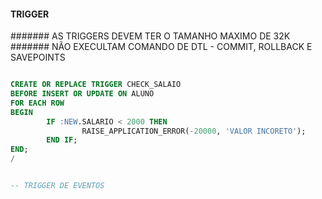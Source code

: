 #### TRIGGER
####### AS TRIGGERS DEVEM TER O TAMANHO MAXIMO DE 32K
####### NÃO EXECULTAM COMANDO DE DTL - COMMIT, ROLLBACK E SAVEPOINTS

```sql

CREATE OR REPLACE TRIGGER CHECK_SALAIO
BEFORE INSERT OR UPDATE ON ALUNO
FOR EACH ROW
BEGIN
		IF :NEW.SALARIO < 2000 THEN
				RAISE_APPLICATION_ERROR(-20000, 'VALOR INCORETO');
		END IF;
END;
/


-- TRIGGER DE EVENTOS

```
